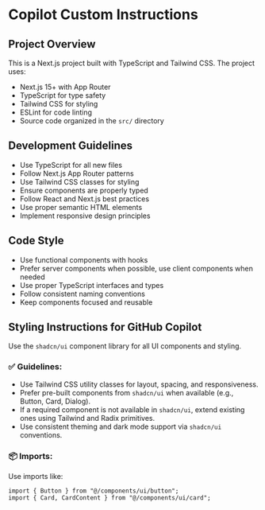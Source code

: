 # Copilot Custom Instructions

<!-- Use this file to provide workspace-specific custom instructions to Copilot. For more details, visit https://code.visualstudio.com/docs/copilot/copilot-customization#_use-a-githubcopilotinstructionsmd-file -->

## Project Overview
This is a Next.js project built with TypeScript and Tailwind CSS. The project uses:
- Next.js 15+ with App Router
- TypeScript for type safety
- Tailwind CSS for styling
- ESLint for code linting
- Source code organized in the `src/` directory

## Development Guidelines
- Use TypeScript for all new files
- Follow Next.js App Router patterns
- Use Tailwind CSS classes for styling
- Ensure components are properly typed
- Follow React and Next.js best practices
- Use proper semantic HTML elements
- Implement responsive design principles

## Code Style
- Use functional components with hooks
- Prefer server components when possible, use client components when needed
- Use proper TypeScript interfaces and types
- Follow consistent naming conventions
- Keep components focused and reusable

## Styling Instructions for GitHub Copilot

Use the `shadcn/ui` component library for all UI components and styling.

### ✅ Guidelines:

- Use Tailwind CSS utility classes for layout, spacing, and responsiveness.
- Prefer pre-built components from `shadcn/ui` when available (e.g., Button, Card, Dialog).
- If a required component is not available in `shadcn/ui`, extend existing ones using Tailwind and Radix primitives.
- Use consistent theming and dark mode support via `shadcn/ui` conventions.

### 📦 Imports:

Use imports like:

```tsx
import { Button } from "@/components/ui/button";
import { Card, CardContent } from "@/components/ui/card";
```
